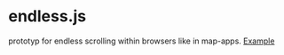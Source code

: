 # endless.js
prototyp for endless scrolling within browsers like in map-apps.
[Example](https://endless.westberliner.net)
